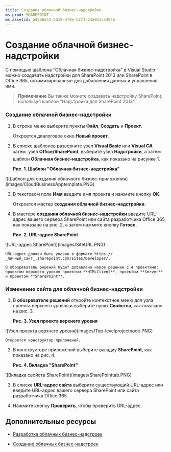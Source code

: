 ```yaml
---
title: Создание облачной бизнес-надстройки
ms.prod: SHAREPOINT
ms.assetid: a42a0e53-5d19-4f0e-b271-23a01acc4946
---
```



# Создание облачной бизнес-надстройки
С помощью шаблона "Облачная бизнес-надстройка" в Visual Studio можно создавать надстройки для SharePoint 2013 или SharePoint в Office 365, оптимизированные для добавления данных и управления ими.
> **Примечание**
> Вы также можете создавать надстройку SharePoint, используя шаблон "Надстройка для SharePoint 2013". 
  
    
    


### Создание облачной бизнес-надстройки


1. В строке меню выберите пункты **Файл**, **Создать** и **Проект**.
    
    Откроется диалоговое окно **Новый проект**.
    
  
2. В списке шаблонов разверните узел **Visual Basic** или **Visual C#**, затем  узел **Office/SharePoint**, выберите узел **Надстройки**, а затем  шаблон **Облачная бизнес-надстройка**, как показано на рисунке 1.
    
   **Рис. 1. Шаблон "Облачная бизнес-надстройка"**

  

!\[Шаблон для создания облачного бизнес-приложения](images/CloudBusinessApptemplate.PNG)
  

  

  
3. В текстовом поле **Имя** введите имя проекта и нажмите кнопку **OK**.
    
    Откроется мастер **создания облачной бизнес-надстройки**.
    
  
4. В мастере **создания облачной бизнес-надстройки** введите URL-адрес вашего сервера SharePoint или сайта разработчика Office 365, как показано на рис. 2, а затем нажмите кнопку **Готово**.
    
   **Рис. 2. URL-адрес SharePoint**

  

!\[URL-адрес SharePoint](images/SiteURL.PNG)
  

    URL-адрес должен быть указан в формате https://  _личный_сайт_.sharepoint.com/sites/Developer/.
    
    В обозреватель решений будет добавлено новое решение с 4 проектами: проектом верхнего уровня проектом **HTMLClient**, проектом **Server** и проектом **SharePoint**.
    
  

### Изменение сайта для облачной бизнес-надстройки


1. В **обозревателе решений** откройте контекстное меню для узла проекта верхнего уровня и выберите пункт **Свойства**, как показано на рис. 3.
    
   **Рис. 3. Узел проекта верхнего уровня**

  

!\[Узел проекта верхнего уровня](images/Top-levelprojectnode.PNG)
  

    Откроется конструктор приложений.
    
  
2. В конструкторе приложений выберите вкладку **SharePoint**, как показано на рис. 4.
    
   **Рис. 4. Вкладка "SharePoint"**

  

!\[Вкладка свойств SharePoint](images/SharePointtab.PNG)
  

  

  
3. В списке **URL-адрес сайта** выберите существующий URL-адрес или введите URL-адрес вашего сервера SharePoint или сайта разработчика Office 365.
    
  
4. Нажмите кнопку **Проверить**, чтобы проверить URL-адрес.
    
  

## Дополнительные ресурсы
<a name="bk_addresources"> </a>


-  [Разработка облачных бизнес-надстроек](develop-cloud-business-add-ins.md)
    
  
-  [Создание облачных бизнес-надстроек](create-cloud-business-add-ins.md)
    
  

